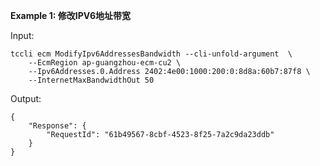 **Example 1: 修改IPV6地址带宽**



Input: 

```
tccli ecm ModifyIpv6AddressesBandwidth --cli-unfold-argument  \
    --EcmRegion ap-guangzhou-ecm-cu2 \
    --Ipv6Addresses.0.Address 2402:4e00:1000:200:0:8d8a:60b7:87f8 \
    --InternetMaxBandwidthOut 50
```

Output: 
```
{
    "Response": {
        "RequestId": "61b49567-8cbf-4523-8f25-7a2c9da23ddb"
    }
}
```

